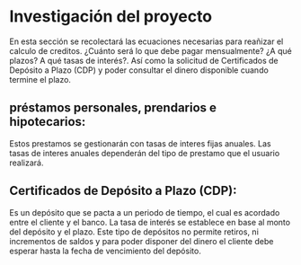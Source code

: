 # Investigación del proyecto #
En esta sección se recolectará las ecuaciones necesarias para reañizar el calculo de creditos. ¿Cuánto será lo que debe pagar mensualmente? ¿A qué plazos? A qué tasas de interés?. Así como la solicitud de Certificados de Depósito a Plazo (CDP) y poder consultar el dinero disponible cuando termine el plazo.
## préstamos personales, prendarios e hipotecarios: ##
Estos prestamos se gestionarán con tasas de interes fijas anuales.
Las tasas de interes anuales dependerán del tipo de prestamo que el usuario realizará.


## Certificados de Depósito a Plazo (CDP): ##
Es un depósito que se pacta a un periodo de tiempo, el cual es acordado entre el
cliente y el banco. La tasa de interés se establece en base al monto del depósito y
el plazo. Este tipo de depósitos no permite retiros, ni incrementos de saldos y para
poder disponer del dinero el cliente debe esperar hasta la fecha de vencimiento del
depósito.